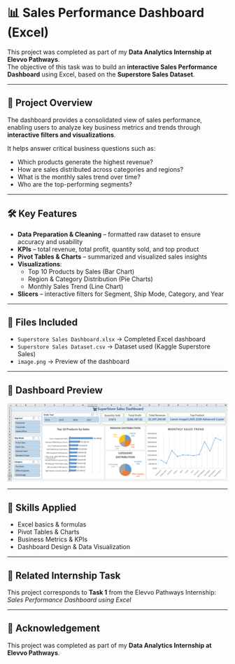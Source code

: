 # 📊 Sales Performance Dashboard (Excel)  

This project was completed as part of my **Data Analytics Internship at Elevvo Pathways**.  
The objective of this task was to build an **interactive Sales Performance Dashboard** using Excel, based on the **Superstore Sales Dataset**.  

---

## 📌 Project Overview  
The dashboard provides a consolidated view of sales performance, enabling users to analyze key business metrics and trends through **interactive filters and visualizations**.  

It helps answer critical business questions such as:  
- Which products generate the highest revenue?  
- How are sales distributed across categories and regions?  
- What is the monthly sales trend over time?  
- Who are the top-performing segments?  

---

## 🛠️ Key Features  
- **Data Preparation & Cleaning** – formatted raw dataset to ensure accuracy and usability  
- **KPIs** – total revenue, total profit, quantity sold, and top product  
- **Pivot Tables & Charts** – summarized and visualized sales insights  
- **Visualizations**:  
  - Top 10 Products by Sales (Bar Chart)  
  - Region & Category Distribution (Pie Charts)  
  - Monthly Sales Trend (Line Chart)  
- **Slicers** – interactive filters for Segment, Ship Mode, Category, and Year  

---

## 📂 Files Included  
- `Superstore Sales Dashboard.xlsx` → Completed Excel dashboard  
- `Superstore Sales Dataset.csv` → Dataset used (Kaggle Superstore Sales)  
- `image.png` → Preview of the dashboard  

---

## 📸 Dashboard Preview  
![Dashboard Screenshot](image.png)  

---

## 🚀 Skills Applied  
- Excel basics & formulas  
- Pivot Tables & Charts  
- Business Metrics & KPIs  
- Dashboard Design & Data Visualization  

---

## 🔗 Related Internship Task  
This project corresponds to **Task 1** from the Elevvo Pathways Internship:  
*Sales Performance Dashboard using Excel*  

---

## 📜 Acknowledgement  
This project was completed as part of my **Data Analytics Internship at Elevvo Pathways**.  

